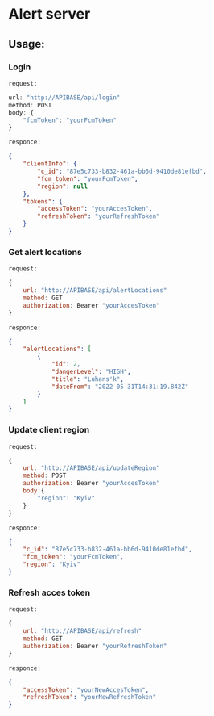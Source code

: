 # **Alert server**
## **Usage:**

### Login
`request:`
```javascript
url: "http://APIBASE/api/login"
method: POST
body: {
    "fcmToken": "yourFcmToken"
}
```
`responce:`
```json
{
	"clientInfo": {
		"c_id": "87e5c733-b832-461a-bb6d-9410de81efbd",
		"fcm_token": "yourFcmToken",
		"region": null
	},
	"tokens": {
		"accessToken": "yourAccesToken",
		"refreshToken": "yourRefreshToken"
	}
}
```
### Get alert locations 
`request:`
```javascript
{
    url: "http://APIBASE/api/alertLocations"
    method: GET
    authorization: Bearer "yourAccesToken"
}
```
`responce:`
```json
{
	"alertLocations": [
		{
			"id": 2,
			"dangerLevel": "HIGH",
			"title": "Luhans'k",
			"dateFrom": "2022-05-31T14:31:19.842Z"
		}
	]
}
```
### Update client region
`request:`
```javascript
{
    url: "http://APIBASE/api/updateRegion"
    method: POST
    authorization: Bearer "yourAccesToken"
    body:{
    	"region": "Kyiv"
    }
}
```
`responce:`
```json
{
	"c_id": "87e5c733-b832-461a-bb6d-9410de81efbd",
	"fcm_token": "yourFcmToken",
	"region": "Kyiv"
}
```
### Refresh acces token
`request:`
```javascript
{
    url: "http://APIBASE/api/refresh"
    method: GET
    authorization: Bearer "yourRefreshToken"
}
```
`responce:`
```json
{
	"accessToken": "yourNewAccesToken",
	"refreshToken": "yourNewRefreshToken"
}
```
